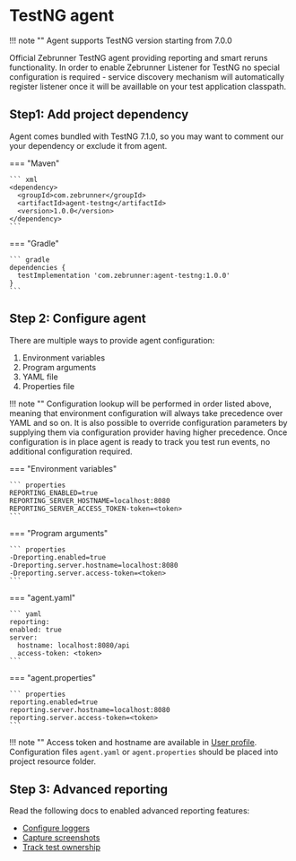 # TestNG agent

!!! note ""
    Agent supports TestNG version starting from 7.0.0

Official Zebrunner TestNG agent providing reporting and smart reruns functionality. In order to enable Zebrunner Listener for TestNG no special configuration is required - service discovery mechanism will automatically register listener once it will be availlable on your test application classpath.

## Step1: Add project dependency

Agent comes bundled with TestNG 7.1.0, so you may want to comment our your dependency or exclude it from agent.

=== "Maven"

    ``` xml
    <dependency>
      <groupId>com.zebrunner</groupId>
      <artifactId>agent-testng</artifactId>
      <version>1.0.0</version>
    </dependency>
    ```

=== "Gradle"

    ``` gradle
    dependencies {
      testImplementation 'com.zebrunner:agent-testng:1.0.0'
    }
    ```

## Step 2: Configure agent

There are multiple ways to provide agent configuration:

1. Environment variables 
2. Program arguments 
3. YAML file
4. Properties file

!!! note ""
    Configuration lookup will be performed in order listed above, meaning that environment configuration will always take precedence over YAML and so on. It is also possible to override configuration parameters by supplying them via configuration provider having higher precedence. Once configuration is in place agent is ready to track you test run events, no additional configuration required.
 

=== "Environment variables"

    ``` properties
    REPORTING_ENABLED=true
    REPORTING_SERVER_HOSTNAME=localhost:8080
    REPORTING_SERVER_ACCESS_TOKEN-token=<token>
    ``` 
    
=== "Program arguments"

    ``` properties
    -Dreporting.enabled=true
    -Dreporting.server.hostname=localhost:8080
    -Dreporting.server.access-token=<token>
    ```
    
=== "agent.yaml"

    ``` yaml
    reporting:
    enabled: true
    server:
      hostname: localhost:8080/api
      access-token: <token>
    ```

=== "agent.properties"

    ``` properties
    reporting.enabled=true
    reporting.server.hostname=localhost:8080
    reporting.server.access-token=<token>
    ```
    
!!! note ""
    Access token and hostname are available in [User profile](../../guide/user_profile.md). Configuration files `agent.yaml` or `agent.properties` should be placed into project resource folder.

## Step 3: Advanced reporting

Read the following docs to enabled advanced reporting features:

* [Configure loggers](advanced.md#loggers)
* [Capture screenshots](advanced.md#screenshots)
* [Track test ownership](advanced.md#ownership)
